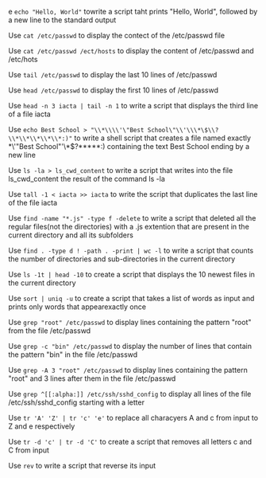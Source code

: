 e `echo "Hello, World"` towrite a script taht prints "Hello, World", followed by a new line to the standard output

Use `cat /etc/passwd` to display the contect of the /etc/passwd file

Use `cat /etc/passwd /ect/hosts` to display the content of /etc/passwd and /etc/hots

Use `tail /etc/passwd` to display the last 10 lines of /etc/passwd

Use `head /etc/passwd` to display the first 10 lines of /etc/passwd

Use `head -n 3 iacta | tail -n 1` to write a script that displays the third line of a file iacta

Use `echo Best School > "\\*\\\\'\"Best School\"\\'\\\*\$\\?\\*\\*\\*\\*\\*:)"` to  write a shell script that creates a file named exactly \*\\'"Best School"\'\\*$\?\*\*\*\*\*:) containing the text Best School ending by a new line

Use `ls -la > ls_cwd_content` to write a script that writes into the file ls_cwd_content the result of the command ls -la

Use `tall -1 < iacta >> iacta` to write the script that duplicates the last line of the file iacta

Use `find -name "*.js" -type f -delete` to write a script that deleted all the regular files(not the directories) with a .js extention that are present in the current directory and all its subfolders


Use `find . -type d ! -path . -print | wc -l` to write a script that counts the number of directories and sub-directories in the current directory

Use `ls -1t | head -10` to create a script that displays the 10 newest files in the current directory

Use `sort | uniq -u` to create a script that takes a list of words as input and prints only words that appearexactly once

Use `grep "root" /etc/passwd` to display lines containing the pattern "root" from the file /etc/passwd

Use `grep -c "bin" /etc/passwd` to display the number of lines that contain the pattern "bin" in the file /etc/passwd

Use `grep -A 3 "root" /etc/passwd` to display lines containing the pattern "root" and 3 lines after them in the file /etc/passwd

Use `grep ^[[:alpha:]] /etc/ssh/sshd_config` to display all lines of the file /etc/ssh/sshd_config starting with a letter

Use `tr 'A' 'Z' | tr 'c' 'e'` to replace all characyers A and c from input to Z and e respectively

Use `tr -d 'c' | tr -d 'C'` to create a script that removes all letters c and C from input

Use `rev` to write a script that reverse its input









